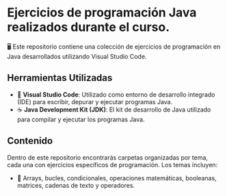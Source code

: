 # Ejercicios de programación Java realizados durante el curso.

🖥️ Este repositorio contiene una colección de ejercicios de programación en Java desarrollados utilizando Visual Studio Code. 

## Herramientas Utilizadas

- 🧰 **Visual Studio Code**: Utilizado como entorno de desarrollo integrado (IDE) para escribir, depurar y ejecutar programas Java.
- ☕ **Java Development Kit (JDK)**: El kit de desarrollo de Java utilizado para compilar y ejecutar los programas Java.
  
## Contenido

Dentro de este repositorio encontrarás carpetas organizadas por tema, cada una con ejercicios específicos de programación. Los temas incluyen:
- 📁 Arrays, bucles, condicionales, operaciones matemáticas, booleanas, matrices, cadenas de texto y operadores.

